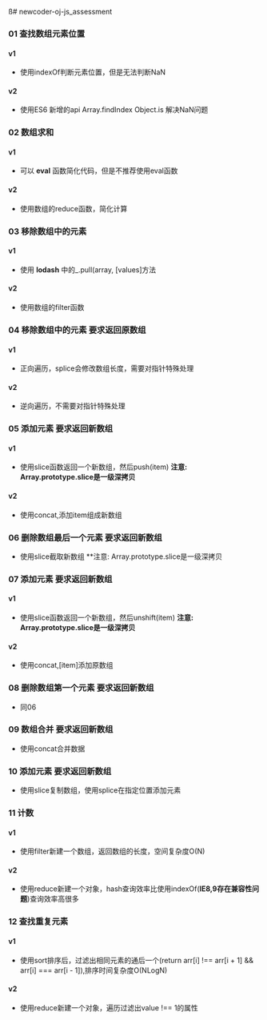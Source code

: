 ß# newcoder-oj-js_assessment

### 01 查找数组元素位置

#### v1
- 使用indexOf判断元素位置，但是无法判断NaN

#### v2
- 使用ES6 新增的api Array.findIndex Object.is 解决NaN问题

### 02 数组求和

#### v1
- 可以 **eval** 函数简化代码，但是不推荐使用eval函数

#### v2
- 使用数组的reduce函数，简化计算

### 03 移除数组中的元素

#### v1
- 使用 **lodash** 中的_.pull(array, [values]方法

#### v2
- 使用数组的filter函数

### 04 移除数组中的元素 **要求返回原数组**

#### v1
- 正向遍历，splice会修改数组长度，需要对指针特殊处理

#### v2
- 逆向遍历，不需要对指针特殊处理

### 05 添加元素 **要求返回新数组**

#### v1
- 使用slice函数返回一个新数组，然后push(item) **注意: Array.prototype.slice是一级深拷贝**

#### v2
- 使用concat,添加item组成新数组

### 06 删除数组最后一个元素 **要求返回新数组**

- 使用slice截取新数组 **注意: Array.prototype.slice是一级深拷贝

### 07 添加元素 **要求返回新数组**

#### v1
- 使用slice函数返回一个新数组，然后unshift(item) **注意: Array.prototype.slice是一级深拷贝**

#### v2
- 使用concat,[item]添加原数组

### 08 删除数组第一个元素 **要求返回新数组**

- 同06

### 09 数组合并 **要求返回新数组**

- 使用concat合并数据

### 10 添加元素 **要求返回新数组**

- 使用slice复制数组，使用splice在指定位置添加元素

### 11 计数

#### v1
- 使用filter新建一个数组，返回数组的长度，空间复杂度O(N)

#### v2
- 使用reduce新建一个对象，hash查询效率比使用indexOf(**IE8,9存在兼容性问题**)查询效率高很多

### 12 查找重复元素

#### v1
- 使用sort排序后，过滤出相同元素的通后一个(return arr[i] !== arr[i + 1] && arr[i] === arr[i - 1]),排序时间复杂度O(NLogN)

#### v2
- 使用reduce新建一个对象，遍历过滤出value !== 1的属性
